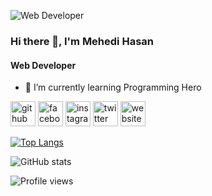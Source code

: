 ![Web Developer](https://scontent.fdac96-1.fna.fbcdn.net/v/t39.30808-6/280595567_783258803059926_1738344356011381866_n.jpg?_nc_cat=105&ccb=1-7&_nc_sid=8bfeb9&_nc_eui2=AeHpy6ShFt-NSDQDJvMJM12mY1ViJ4Qs7DRjVWInhCzsNIzdWeollISTAQzLwrbd3hXO5iXqSUXOGiMRKW1Xyl2O&_nc_ohc=KCqMgaIN02sAX9DhpYG&_nc_zt=23&_nc_ht=scontent.fdac96-1.fna&oh=00_AfD2GXPGLfI-r_AC4iEYJttxGXhh-FcMHEHHqG1lW3CwTw&oe=63D18519)

### Hi there 👋, I'm Mehedi Hasan
#### Web Developer


- 🌱 I’m currently learning Programming Hero 


[<img src='https://cdn.jsdelivr.net/npm/simple-icons@3.0.1/icons/github.svg' alt='github' height='40'>](https://github.com/mehedihasan-ofc)  [<img src='https://cdn.jsdelivr.net/npm/simple-icons@3.0.1/icons/facebook.svg' alt='facebook' height='40'>](https://www.facebook.com/mh04ofc)  [<img src='https://cdn.jsdelivr.net/npm/simple-icons@3.0.1/icons/instagram.svg' alt='instagram' height='40'>](https://www.instagram.com/mehedihasan.ofc/)  [<img src='https://cdn.jsdelivr.net/npm/simple-icons@3.0.1/icons/twitter.svg' alt='twitter' height='40'>](https://twitter.com/mehedihasan_ofc)  [<img src='https://cdn.jsdelivr.net/npm/simple-icons@3.0.1/icons/icloud.svg' alt='website' height='40'>](https://dev-mehedi.com/)  

[![Top Langs](https://github-readme-stats.vercel.app/api/top-langs/?username=mehedihasan-ofc)](https://github.com/anuraghazra/github-readme-stats)

![GitHub stats](https://github-readme-stats.vercel.app/api?username=mehedihasan-ofc&show_icons=true)  

![Profile views](https://gpvc.arturio.dev/mehedihasan-ofc)  
